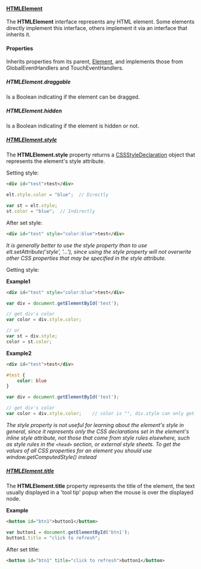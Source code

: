 #### [HTMLElement](https://developer.mozilla.org/en-US/docs/Web/API/HTMLElement)

The **HTMLElement** interface represents any HTML element. Some elements directly implement this interface, others implement it via an interface that inherits it.

#### Properties

Inherits properties from its parent, [Element](https://developer.mozilla.org/en-US/docs/Web/API/Element), and implements those from GlobalEventHandlers and TouchEventHandlers.

##### HTMLElement.draggable

Is a Boolean indicating if the element can be dragged.

##### HTMLElement.hidden

Is a Boolean indicating if the element is hidden or not.

##### [HTMLElement.style](https://developer.mozilla.org/en-US/docs/Web/API/HTMLElement/style)

The **HTMLElement.style** property returns a [CSSStyleDeclaration](https://developer.mozilla.org/en-US/docs/Web/API/CSSStyleDeclaration) object that represents the element's style attribute.

Setting style:

```html
<div id="test">test</div>
```

```javascript
elt.style.color = "blue";  // Directly

var st = elt.style;
st.color = "blue";  // Indirectly
```

After set style:

```html
<div id="test" style="color:blue">test</div>
```

*It is generally better to use the style property than to use elt.setAttribute('style', '...'), since using the style property will not overwrite other CSS properties that may be specified in the style attribute.*

Getting style:

**Example1**

```html
<div id="test" style="color:blue">test</div>
```

```javascript
var div = document.getElementById('test');

// get div's color
var color = div.style.color;

// or
var st = div.style;
color = st.color;
```

**Example2**

```html
<div id="test">test</div>
```

```css
#test {
    color: blue
}
```

```javascript
var div = document.getElementById('test');

// get div's color
var color = div.style.color;    // color is "", div.style can only get the inline style
```

*The style property is not useful for learning about the element's style in general, since it represents only the CSS declarations set in the element's inline style attribute, not those that come from style rules elsewhere, such as style rules in the `<head>` section, or external style sheets. To get the values of all CSS properties for an element you should use window.getComputedStyle() instead*

##### [HTMLElement.title](https://developer.mozilla.org/en-US/docs/Web/API/HTMLElement/title)

The **HTMLElement.title** property represents the title of the element, the text usually displayed in a 'tool tip' popup when the mouse is over the displayed node.

**Example**

```html
<button id="btn1">button1</button>
```

```javascript
var button1 = document.getElementById('btn1');
button1.title = "click to refresh";
```

After set title:

```html
<button id="btn1" title="click to refresh">button1</button>
```
